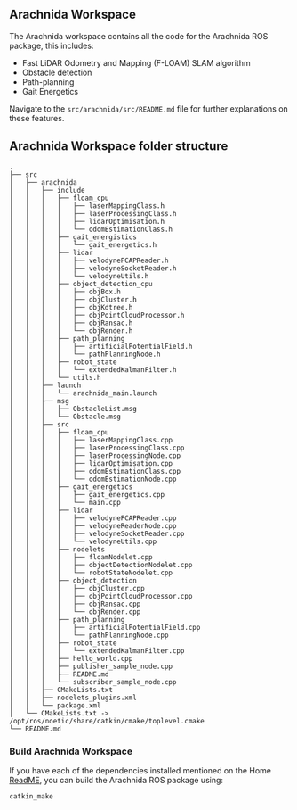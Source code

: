 ## Arachnida Workspace

The Arachnida workspace contains all the code for the Arachnida ROS package, this includes:
- Fast LiDAR Odometry and Mapping (F-LOAM) SLAM algorithm
- Obstacle detection
- Path-planning
- Gait Energetics

Navigate to the `src/arachnida/src/README.md` file for further explanations on these features.

## Arachnida Workspace folder structure
```
.
├── src
│   ├── arachnida
│   │   ├── include
│   │   │   ├── floam_cpu
│   │   │   │   ├── laserMappingClass.h
│   │   │   │   ├── laserProcessingClass.h
│   │   │   │   ├── lidarOptimisation.h
│   │   │   │   └── odomEstimationClass.h
│   │   │   ├── gait_energistics
│   │   │   │   └── gait_energetics.h
│   │   │   ├── lidar
│   │   │   │   ├── velodynePCAPReader.h
│   │   │   │   ├── velodyneSocketReader.h
│   │   │   │   └── velodyneUtils.h
│   │   │   ├── object_detection_cpu
│   │   │   │   ├── objBox.h
│   │   │   │   ├── objCluster.h
│   │   │   │   ├── objKdtree.h
│   │   │   │   ├── objPointCloudProcessor.h
│   │   │   │   ├── objRansac.h
│   │   │   │   └── objRender.h
│   │   │   ├── path_planning
│   │   │   │   ├── artificialPotentialField.h
│   │   │   │   └── pathPlanningNode.h
│   │   │   ├── robot_state
│   │   │   │   └── extendedKalmanFilter.h
│   │   │   └── utils.h
│   │   ├── launch
│   │   │   └── arachnida_main.launch
│   │   ├── msg
│   │   │   ├── ObstacleList.msg
│   │   │   └── Obstacle.msg
│   │   ├── src
│   │   │   ├── floam_cpu
│   │   │   │   ├── laserMappingClass.cpp
│   │   │   │   ├── laserProcessingClass.cpp
│   │   │   │   ├── laserProcessingNode.cpp
│   │   │   │   ├── lidarOptimisation.cpp
│   │   │   │   ├── odomEstimationClass.cpp
│   │   │   │   └── odomEstimationNode.cpp
│   │   │   ├── gait_energetics
│   │   │   │   ├── gait_energetics.cpp
│   │   │   │   └── main.cpp
│   │   │   ├── lidar
│   │   │   │   ├── velodynePCAPReader.cpp
│   │   │   │   ├── velodyneReaderNode.cpp
│   │   │   │   ├── velodyneSocketReader.cpp
│   │   │   │   └── velodyneUtils.cpp
│   │   │   ├── nodelets
│   │   │   │   ├── floamNodelet.cpp
│   │   │   │   ├── objectDetectionNodelet.cpp
│   │   │   │   └── robotStateNodelet.cpp
│   │   │   ├── object_detection
│   │   │   │   ├── objCluster.cpp
│   │   │   │   ├── objPointCloudProcessor.cpp
│   │   │   │   ├── objRansac.cpp
│   │   │   │   └── objRender.cpp
│   │   │   ├── path_planning
│   │   │   │   ├── artificialPotentialField.cpp
│   │   │   │   └── pathPlanningNode.cpp
│   │   │   ├── robot_state
│   │   │   │   └── extendedKalmanFilter.cpp
│   │   │   ├── hello_world.cpp
│   │   │   ├── publisher_sample_node.cpp
│   │   │   ├── README.md
│   │   │   └── subscriber_sample_node.cpp
│   │   ├── CMakeLists.txt
│   │   ├── nodelets_plugins.xml
│   │   └── package.xml
│   └── CMakeLists.txt -> /opt/ros/noetic/share/catkin/cmake/toplevel.cmake
└── README.md
```
### Build Arachnida Workspace
If you have each of the dependencies installed mentioned on the Home [ReadME](https://github.com/CaveX/CaveX2023), you can build the Arachnida ROS package using:

`catkin_make`
